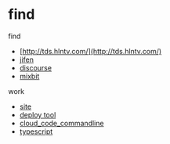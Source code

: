 # find
find

* [http://tds.hlntv.com/](http://tds.hlntv.com/)
* [jifen](http://naotu.com/Mall/)
* [discourse](https://github.com/discourse/discourse)
* [mixbit](https://old.mixbit.com/themes)


work

* [site](http://dnodejs.avosapps.com/)
* [deploy tool](https://leancloud.cn/docs/cloud_code_commandline.html#部署)
* [cloud_code_commandline](https://leancloud.cn/docs/cloud_code_commandline.html)
* [typescript](http://www.typescriptlang.org/Handbook#writing-dts-files)
